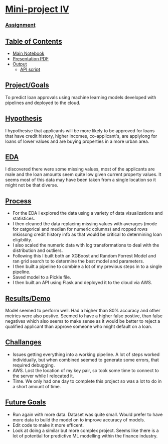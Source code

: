 # <u>Mini-project IV</u>

### [Assignment](assignment.md)

## <u>Table of Contents</u>
- [Main Notebook](/notebooks/instructions.ipynb)
- [Presentation PDF](/images/Deployment_Project_Presentation.pdf)
- [Output](/src/)
    - [API script](/src/app.py)

## <u>Project/Goals</u>
To predict loan approvals using machine learning models developed with pipelines and deployed to the cloud. 

## <u>Hypothesis</u>
I hypothesise that applicants will be more likely to be approved for loans that have credit history, higher incomes, co-applicant's, are applyiong for loans of lower values and are buying properties in a more urban area.  

## <u>EDA</u>
I discovered there were some missing values, most of the applicants are male and the loan amounts seem quite low given current property values. It seems most of this data may have been taken from a single location so it might not be that diverse. 

## <u>Process</u>

- For the EDA I explored the data using a variety of data visualizations and statistices.
- I then cleaned the data replacing missing values with averages (mode for catgorical and median for numeric columns) and ropped rows mkissong credit history info as that would be critical to determining loan eligibility.
- I also scaled the numeric data with log transformations to deal with the distribution and outliers. 
- Following this I built both an XGBoost and Random Forrest Model and ran grid search to to determine the best model and parameters. 
- I then built a pipeline to combine a lot of my previous steps in to a single pipeline.
- Saved model to a Pickle file. 
- I then built an API using Flask and deployed it to the cloud via AWS. 

## <u>Results/Demo</u>
Model seemed to perform well. Had a higher than 80% accuracy and other metrics were also postive. Seemed to have a higher false postive, than false negatives which also seems to make sense as it would be better to reject a qualified applicant than approve someone who might default on a loan. 

## <u>Challanges</u> 
- Issues getting everything into a working pipeline. A lot of steps worked individually, but when combined seemed to generate some errors, that required debugging. 
- AWS. Lost the location of my key pair, so took some time to connect to the server while I relocated it. 
- Time. We only had one day to complete this project so was a lot to do in a short amount of time. 

## <u>Future Goals</u>
- Run again with more data. Dataset was quite small. Would prefer to have more data to build the model on to improve accuracy of models.
- Edit code to make it more efficent.
- Look at doing a similar but more complex project. Seems like there is a lot of potential for predictive ML modelling within the finance industry. 